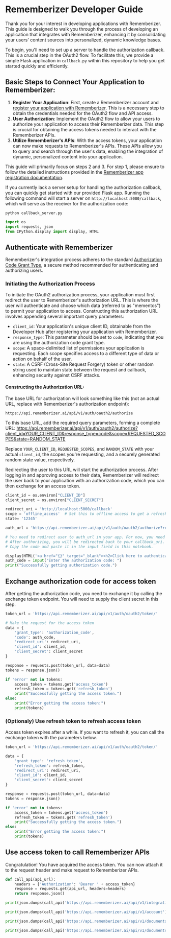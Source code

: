 # Rememberizer Developer Guide

Thank you for your interest in developing applications with Rememberizer. This guide is designed to walk you through the process of developing an application that integrates with Rememberizer, enhancing it by consolidating your users' content sources into personalized, dynamic knowledge bases.

To begin, you'll need to set up a server to handle the authorization callback. This is a crucial step in the OAuth2 flow. To facilitate this, we provide a simple Flask application in `callback.py` within this repository to help you get started quickly and efficiently.

## Basic Steps to Connect Your Application to Rememberizer:

1. **Register Your Application**: First, create a Rememberizer account and [register your application with Rememberizer](https://docs.rememberizer.ai/developer/registering-rememberizer-apps). This is a necessary step to obtain the credentials needed for the OAuth2 flow and API access.
2. **User Authorization**: Implement the OAuth2 flow to allow your users to authorize your application to access their Rememberizer data. This step is crucial for obtaining the access tokens needed to interact with the Rememberizer APIs.
3. **Utilize Rememberizer's APIs**: With the access tokens, your application can now make requests to Rememberizer's APIs. These APIs allow you to query and search through the user's data, enabling the integration of dynamic, personalized content into your application.

This guide will primarily focus on steps 2 and 3. For step 1, please ensure to follow the detailed instructions provided in the [Rememberizer app registration documentation](https://docs.rememberizer.ai/developer/registering-rememberizer-apps).

If you currently lack a server setup for handling the authorization callback, you can quickly get started with our provided Flask app. Running the following command will start a server on `http://localhost:5000/callback`, which will serve as the receiver for the authorization code:


    python callback_server.py



```python
import os
import requests, json
from IPython.display import display, HTML
```

## Authenticate with Rememberizer

Rememberizer's integration process adheres to the standard [Authorization Code Grant Type](https://tools.ietf.org/html/rfc6749#section-4.1), a secure method recommended for authenticating and authorizing users.

### Initiating the Authorization Process

To initiate the OAuth2 authorization process, your application must first redirect the user to Rememberizer's authorization URL. This is where the user will authenticate and choose which data (referred to as "mementos") to permit your application to access. Constructing this authorization URL involves appending several important query parameters:

- `client_id`: Your application's unique client ID, obtainable from the Developer Hub after registering your application with Rememberizer.
- `response_type`: This parameter should be set to `code`, indicating that you are using the authorization code grant type.
- `scope`: A space-delimited list of permissions your application is requesting. Each scope specifies access to a different type of data or action on behalf of the user.
- `state`: A CSRF (Cross-Site Request Forgery) token or other random string used to maintain state between the request and callback, enhancing security against CSRF attacks.

#### Constructing the Authorization URL:

The base URL for authorization will look something like this (not an actual URL, replace with Rememberizer's authorization endpoint):

    https://api.rememberizer.ai/api/v1/auth/oauth2/authorize

To this base URL, add the required query parameters, forming a complete URL:
    https://api.rememberizer.ai/api/v1/auth/oauth2/authorize?client_id=YOUR_CLIENT_ID&response_type=code&scope=REQUESTED_SCOPES&state=RANDOM_STATE


Replace `YOUR_CLIENT_ID`, `REQUESTED_SCOPES`, and `RANDOM_STATE` with your actual `client_id`, the scopes you're requesting, and a securely generated random state value, respectively.

Redirecting the user to this URL will start the authorization process. After logging in and approving access to their data, Rememberizer will redirect the user back to your application with an authorization code, which you can then exchange for an access token.



```python
client_id = os.environ["CLIENT_ID"]
client_secret = os.environ["CLIENT_SECRET"]

redirect_uri = 'http://localhost:5000/callback'
scope = 'offline_access'  # Set this to offline access to get a refresh token. Otherwise you can left it as blank
state= '12345'

auth_url = 'https://api.rememberizer.ai/api/v1/auth/oauth2/authorize?response_type=code&client_id={}&redirect_uri={}&scope={}&state={}'.format(client_id, redirect_uri, scope, state)

# You need to redirect user to auth_url in your app. For now, you need to click on the link display. This will take you to the browser where you can login with Rememberizer and select Memento for your app.
# After authorizing, you will be redirected back to your callback_uri. You can get your authorization code there. If you're running the provided Flask server, you will be redirected to http://localhost:5000?code=AUTHORIZATION_CODE.
# Copy the code and paste it in the input field in this notebook.

display(HTML('<a href="{}" target="_blank"><h2>Click here to authenticate with Rememberizer</h2></a>'.format(auth_url)))
auth_code = input("Enter the authorization code: ")
print("Successfully getting authorization code.")
```

## Exchange authorization code for access token

After getting the authorization code, you need to exchange it by calling the exchange token endpoint. You will need to supply the client secret in this step.


```python
token_url = 'https://api.rememberizer.ai/api/v1/auth/oauth2/token/'

# Make the request for the access token
data = {
    'grant_type': 'authorization_code',
    'code': auth_code,
    'redirect_uri': redirect_uri,
    'client_id': client_id,
    'client_secret': client_secret
}

response = requests.post(token_url, data=data)
tokens = response.json()

if 'error' not in tokens:
    access_token = tokens.get('access_token')
    refresh_token = tokens.get('refresh_token')
    print("Successfully getting the access token.")
else:
    print("Error getting the access token:")
    print(tokens)
```

### (Optionaly) Use refresh token to refresh access token
Access token expires after a while. If you want to refresh it, you can call the exchange token with the parameters below.


```python
token_url = 'https://api.rememberizer.ai/api/v1/auth/oauth2/token/'

data = {
    'grant_type': 'refresh_token',
    'refresh_token': refresh_token,
    'redirect_uri': redirect_uri,
    'client_id': client_id,
    'client_secret': client_secret
}

response = requests.post(token_url, data=data)
tokens = response.json()

if 'error' not in tokens:
    access_token = tokens.get('access_token')
    refresh_token = tokens.get('refresh_token')
    print("Successfully getting the access token.")
else:
    print("Error getting the access token:")
    print(tokens)
```

## Use access token to call Rememberizer APIs

Congratulation! You have acquired the access token. You can now attach it to the request header and make request to Rememberizer APIs.


```python
def call_api(api_url):
    headers = {'Authorization': 'Bearer ' + access_token}
    response = requests.get(api_url, headers=headers)
    return response.json()
```


```python
print(json.dumps(call_api('https://api.rememberizer.ai/api/v1/integrations'), indent=2))
```


```python
print(json.dumps(call_api('https://api.rememberizer.ai/api/v1/account'), indent=2))
```


```python
print(json.dumps(call_api('https://api.rememberizer.ai/api/v1/documents'), indent=2))
```


```python
print(json.dumps(call_api('https://api.rememberizer.ai/api/v1/documents/search?q=kitty'), indent=2))
```


```python

```
